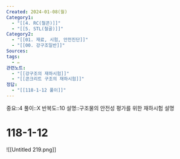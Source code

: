 ```yaml
---
Created: 2024-01-08(월)
Category1:
  - "[[4. RC(철콘)]]"
  - "[[5. STL(철골)]]"
Category2:
  - "[[01. 재료, 시험, 안전진단]]"
  - "[[00. 강구조일반]]"
Sources: 
tags:
  - ✏️
관련노트:
  - "[[강구조의 재하시험]]"
  - "[[콘크리트 구조의 재하시험]]"
정답:
  - "[[118-1-12 풀이]]"
---
```

중요::4
풀이::X
반복도::10
설명::구조물의 안전성 평가를 위한 재하시험 설명

# 118-1-12

![[Untitled 219.png]]